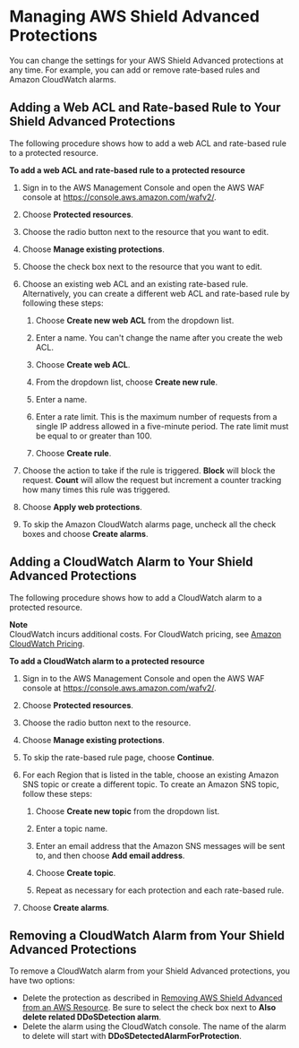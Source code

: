 # Managing AWS Shield Advanced Protections<a name="manage-protection"></a>

You can change the settings for your AWS Shield Advanced protections at any time\. For example, you can add or remove rate\-based rules and Amazon CloudWatch alarms\. 

## Adding a Web ACL and Rate\-based Rule to Your Shield Advanced Protections<a name="add-rule-ddos"></a>

The following procedure shows how to add a web ACL and rate\-based rule to a protected resource\.<a name="add-rule-procedure"></a>

**To add a web ACL and rate\-based rule to a protected resource**

1. Sign in to the AWS Management Console and open the AWS WAF console at [https://console\.aws\.amazon\.com/wafv2/](https://console.aws.amazon.com/wafv2/)\. 

1. Choose **Protected resources**\.

1. Choose the radio button next to the resource that you want to edit\.

1. Choose **Manage existing protections**\.

1. Choose the check box next to the resource that you want to edit\.

1. Choose an existing web ACL and an existing rate\-based rule\. Alternatively, you can create a different web ACL and rate\-based rule by following these steps:

   1. Choose **Create new web ACL** from the dropdown list\.

   1. Enter a name\. You can't change the name after you create the web ACL\.

   1. Choose **Create web ACL**\.

   1. From the dropdown list, choose **Create new rule**\.

   1. Enter a name\.

   1. Enter a rate limit\. This is the maximum number of requests from a single IP address allowed in a five\-minute period\. The rate limit must be equal to or greater than 100\. 

   1. Choose **Create rule**\.

1. Choose the action to take if the rule is triggered\. **Block** will block the request\. **Count** will allow the request but increment a counter tracking how many times this rule was triggered\.

1. Choose **Apply web protections**\. 

1. To skip the Amazon CloudWatch alarms page, uncheck all the check boxes and choose **Create alarms**\. 

## Adding a CloudWatch Alarm to Your Shield Advanced Protections<a name="add-alarm-ddos"></a>

The following procedure shows how to add a CloudWatch alarm to a protected resource\. 

**Note**  
CloudWatch incurs additional costs\. For CloudWatch pricing, see [Amazon CloudWatch Pricing](https://aws.amazon.com/cloudwatch/pricing/)\.<a name="add-cw-procedure"></a>

**To add a CloudWatch alarm to a protected resource**

1. Sign in to the AWS Management Console and open the AWS WAF console at [https://console\.aws\.amazon\.com/wafv2/](https://console.aws.amazon.com/wafv2/)\. 

1. Choose **Protected resources**\.

1. Choose the radio button next to the resource\.

1. Choose **Manage existing protections**\.

1. To skip the rate\-based rule page, choose **Continue**\.

1. For each Region that is listed in the table, choose an existing Amazon SNS topic or create a different topic\. To create an Amazon SNS topic, follow these steps:

   1. Choose **Create new topic** from the dropdown list\.

   1. Enter a topic name\. 

   1. Enter an email address that the Amazon SNS messages will be sent to, and then choose **Add email address**\.

   1. Choose **Create topic**\.

   1. Repeat as necessary for each protection and each rate\-based rule\.

1. Choose **Create alarms**\.

## Removing a CloudWatch Alarm from Your Shield Advanced Protections<a name="remove-cloudwatch-ddos"></a>

To remove a CloudWatch alarm from your Shield Advanced protections, you have two options:
+ Delete the protection as described in [Removing AWS Shield Advanced from an AWS Resource](remove-protection.md)\. Be sure to select the check box next to **Also delete related DDoSDetection alarm**\.
+ Delete the alarm using the CloudWatch console\. The name of the alarm to delete will start with **DDoSDetectedAlarmForProtection**\.